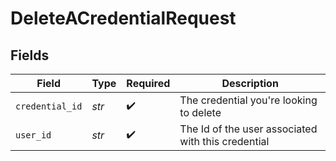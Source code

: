# DeleteACredentialRequest


## Fields

| Field                                              | Type                                               | Required                                           | Description                                        |
| -------------------------------------------------- | -------------------------------------------------- | -------------------------------------------------- | -------------------------------------------------- |
| `credential_id`                                    | *str*                                              | :heavy_check_mark:                                 | The credential you're looking to delete            |
| `user_id`                                          | *str*                                              | :heavy_check_mark:                                 | The Id of the user associated with this credential |